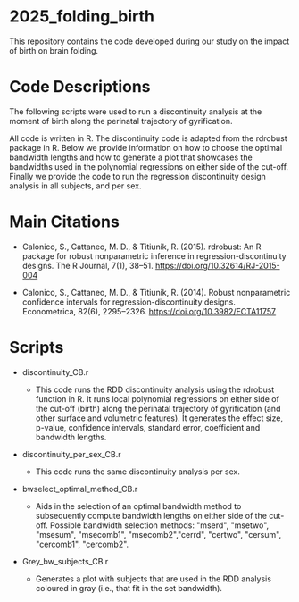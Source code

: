 # 2025_folding_birth
This repository contains the code developed during our study on the impact of birth on brain folding.

# Code Descriptions

The following scripts were used to run a discontinuity analysis at the moment of birth along the perinatal trajectory of gyrification.

All code is written in R. The discontinuity code is adapted from the rdrobust package in R. Below we provide information on how to choose the optimal bandwidth lengths and how to generate a plot that showcases the bandwidths used in the polynomial regressions on either side of the cut-off. Finally we provide the code to run the regression discontinuity design analysis in all subjects, and per sex.

# Main Citations

* Calonico, S., Cattaneo, M. D., & Titiunik, R. (2015). rdrobust: An R package for robust nonparametric inference in regression-discontinuity designs. The R Journal, 7(1), 38–51. https://doi.org/10.32614/RJ-2015-004

* Calonico, S., Cattaneo, M. D., & Titiunik, R. (2014). Robust nonparametric confidence intervals for regression-discontinuity designs. Econometrica, 82(6), 2295–2326. https://doi.org/10.3982/ECTA11757


# Scripts

* discontinuity_CB.r

	* This code runs the RDD discontinuity analysis using the rdrobust function in R. It runs local polynomial regressions on either side of the cut-off (birth) along the perinatal trajectory of gyrification (and other surface and volumetric features). It generates the effect size, p-value, confidence intervals, standard error, coefficient and bandwidth lengths.

* discontinuity_per_sex_CB.r

	* This code runs the same discontinuity analysis per sex.

* bwselect_optimal_method_CB.r
	
	* Aids in the selection of an optimal bandwidth method to subsequently compute bandwidth lengths on either side of the cut-off. Possible bandwidth selection methods: "mserd", "msetwo", "msesum", "msecomb1", "msecomb2","cerrd", "certwo", "cersum", "cercomb1", "cercomb2".

* Grey_bw_subjects_CB.r

	* Generates a plot with subjects that are used in the RDD analysis coloured in gray (i.e., that fit in the set bandwidth).
